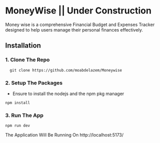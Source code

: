 # MoneyWise || Under Construction

Money wise is a comprehensive Financial Budget and Expenses Tracker designed to help users manage their personal finances effectively.

## Installation

### 1. Clone The Repo

```
  git clone https://github.com/moabdelazem/Moneywise
```

### 2. Setup The Packages

- Ensure to install the nodejs and the npm pkg manager

```
npm install
```

### 3. Run The App

```
npm run dev
```

The Application Will Be Running On http://localhost:5173/
